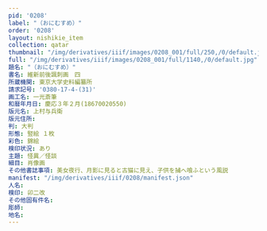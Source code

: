 ```yaml
---
pid: '0208'
label: "（おにむすめ）"
order: '0208'
layout: nishikie_item
collection: qatar
thumbnail: "/img/derivatives/iiif/images/0208_001/full/250,/0/default.jpg"
full: "/img/derivatives/iiif/images/0208_001/full/1140,/0/default.jpg"
題名: "（おにむすめ）"
書名: 維新前後諷刺画　四
所蔵機関: 東京大学史料編纂所
請求記号: '0380-17-4-(31)'
画工名: 一光斎筆
和暦年月日: 慶応３年２月(18670020550)
版元名: 上村与兵衛
版元住所: 
判: 大判
形態: 竪絵 １枚
彩色: 錦絵
検印状況: あり
主題: 怪異／怪談
細目: 肖像画
その他書誌事項: 美女夜行、月影に見ると古猫に見え、子供を捕へ喰ふという風説
manifest: "/img/derivatives/iiif/0208/manifest.json"
人名: 
検印: 卯二改
その他固有件名: 
彫師: 
地名: 
---
```

